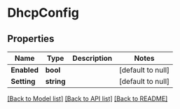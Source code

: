 # DhcpConfig

## Properties
Name | Type | Description | Notes
------------ | ------------- | ------------- | -------------
**Enabled** | **bool** |  | [default to null]
**Setting** | **string** |  | [default to null]

[[Back to Model list]](README.md#documentation-for-models) [[Back to API list]](README.md#documentation-for-api-endpoints) [[Back to README]](README.md)



